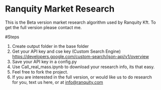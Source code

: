 # Ranquity Market Research
This is the Beta version market research algorithm used by Ranquity Kft. To get the full version please contact me.

#Steps
1. Create output folder in the base folder
2. Get your API key and cse key (Custom Search Engine) https://developers.google.com/custom-search/json-api/v1/overview
3. Save your API key in a config.py
4. Use Call_real_mass.ipynb to download your research info, its that easy.
5. Feel free to fork the project.
6. If you are interested in the full version, or would like us to do research for you, text us here, or at 
info@ranquity.com
